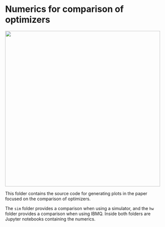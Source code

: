 # Numerics for comparison of optimizers

<img align="middle" src="https://github.com/XanaduAI/derivatives-of-variational-circuits/blob/master/optimizers/sim/gds.png" width=500px>

This folder contains the source code for generating plots in the paper focused on the comparison
of optimizers.

The ``sim`` folder provides a comparison when using a simulator, and the ``hw`` folder provides a
comparison when using IBMQ. Inside both folders are Jupyter notebooks containing the numerics.
